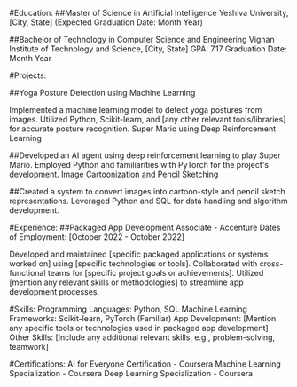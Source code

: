#Education:
##Master of Science in Artificial Intelligence
Yeshiva University, [City, State]
(Expected Graduation Date: Month Year)

##Bachelor of Technology in Computer Science and Engineering
Vignan Institute of Technology and Science, [City, State]
GPA: 7.17
Graduation Date: Month Year

#Projects:

##Yoga Posture Detection using Machine Learning

Implemented a machine learning model to detect yoga postures from images.
Utilized Python, Scikit-learn, and [any other relevant tools/libraries] for accurate posture recognition.
Super Mario using Deep Reinforcement Learning

##Developed an AI agent using deep reinforcement learning to play Super Mario.
Employed Python and familiarities with PyTorch for the project's development.
Image Cartoonization and Pencil Sketching

##Created a system to convert images into cartoon-style and pencil sketch representations.
Leveraged Python and SQL for data handling and algorithm development.

#Experience:
##Packaged App Development Associate - Accenture
Dates of Employment: [October 2022 - October 2022]

Developed and maintained [specific packaged applications or systems worked on] using [specific technologies or tools].
Collaborated with cross-functional teams for [specific project goals or achievements].
Utilized [mention any relevant skills or methodologies] to streamline app development processes.

#Skills:
Programming Languages: Python, SQL
Machine Learning Frameworks: Scikit-learn, PyTorch (Familiar)
App Development: [Mention any specific tools or technologies used in packaged app development]
Other Skills: [Include any additional relevant skills, e.g., problem-solving, teamwork]

#Certifications:
AI for Everyone Certification - Coursera
Machine Learning Specialization - Coursera
Deep Learning Specialization - Coursera
